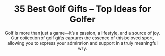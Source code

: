 ---
layout: post
title: 35 Best Golf Gifts – Top Ideas for Golfer
subtitle: Golf is more than just a game—it’s a passion, a lifestyle, and a source of joy. Our collection of golf gifts captures the essence of this beloved sport, allowing you to express your admiration and support in a truly meaningful way.
header-img: "img/post/2023/09/copied/golf-gifts.jpg"
header-style: text
permalink: "/golf-gifts/"
catalog: true
tags:
  - Recipients 
  - Men
---       